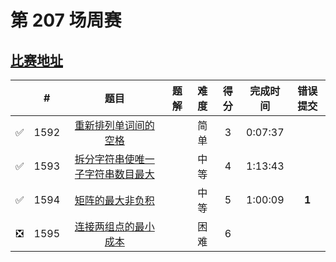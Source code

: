 # 第 207 场周赛

## [比赛地址](https://leetcode-cn.com/contest/weekly-contest-207/)

|  | # | 题目 | 题解 | 难度 | 得分 | 完成时间 | 错误提交 |
| :--: | -- | :--: | -- | :--: | :--: | :--: | :--: |
| ✅ | 1592 | [重新排列单词间的空格](https://github.com/Mathstarry/Leetcode/tree/master/contests/weeklycontests/5519_reorderSpaces) | | 简单 | 3 | 0:07:37 | |
| ✅ | 1593 | [拆分字符串使唯一子字符串数目最大](https://github.com/Mathstarry/Leetcode/tree/master/contests/weeklycontests/5520_maxUniqueSplit) | | 中等 | 4 | 1:13:43 | |
| ✅ | 1594 | [矩阵的最大非负积](https://github.com/Mathstarry/Leetcode/tree/master/contests/weeklycontests/5521_maxProductPath) | | 中等 | 5 | 1:00:09 | **1** |
| ❎ | 1595 | [连接两组点的最小成本](https://github.com/Mathstarry/Leetcode/tree/master/contests/weeklycontests/5522_connectTwoGroups) | | 困难 | 6 | | |
